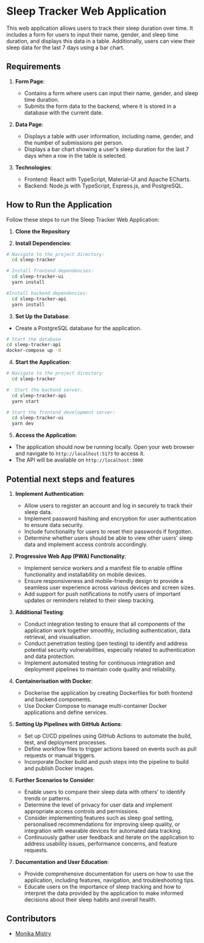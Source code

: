 # Sleep Tracker Web Application

This web application allows users to track their sleep duration over time. It includes a form for users to input their name, gender, and sleep time duration, and displays this data in a table. Additionally, users can view their sleep data for the last 7 days using a bar chart.

## Requirements

1. **Form Page**:

   - Contains a form where users can input their name, gender, and sleep time duration.
   - Submits the form data to the backend, where it is stored in a database with the current date.

2. **Data Page**:

   - Displays a table with user information, including name, gender, and the number of submissions per person.
   - Displays a bar chart showing a user's sleep duration for the last 7 days when a row in the table is selected.

3. **Technologies**:
   - Frontend: React with TypeScript, Material-UI and Apache ECharts.
   - Backend: Node.js with TypeScript, Express.js, and PostgreSQL.

## How to Run the Application

Follow these steps to run the Sleep Tracker Web Application:

1. **Clone the Repository**

2. **Install Dependencies**:

```bash
# Navigate to the project directory:
  cd sleep-tracker

# Install frontend dependencies:
  cd sleep-tracker-ui
  yarn install

#Install backend dependencies:
  cd sleep-tracker-api
  yarn install
```

3. **Set Up the Database**:

- Create a PostgreSQL database for the application.

```bash
# Start the database
cd sleep-tracker-api
docker-compose up -d
```

4. **Start the Application**:

```bash
# Navigate to the project directory:
  cd sleep-tracker

#  Start the backend server:
  cd sleep-tracker-api
  yarn start

# Start the frontend development server:
  cd sleep-tracker-ui
  yarn dev
```

5. **Access the Application**:

- The application should now be running locally. Open your web browser and navigate to `http://localhost:5173` to access it.
- The API will be available on `http://localhost:3000`

## Potential next steps and features

1. **Implement Authentication**:

   - Allow users to register an account and log in securely to track their sleep data.
   - Implement password hashing and encryption for user authentication to ensure data security.
   - Include functionality for users to reset their passwords if forgotten.
   - Determine whether users should be able to view other users' sleep data and implement access controls accordingly.

2. **Progressive Web App (PWA) Functionality**:

   - Implement service workers and a manifest file to enable offline functionality and installability on mobile devices.
   - Ensure responsiveness and mobile-friendly design to provide a seamless user experience across various devices and screen sizes.
   - Add support for push notifications to notify users of important updates or reminders related to their sleep tracking.

3. **Additional Testing**:

   - Conduct integration testing to ensure that all components of the application work together smoothly, including authentication, data retrieval, and visualisation.
   - Conduct penetration testing (pen testing) to identify and address potential security vulnerabilities, especially related to authentication and data protection.
   - Implement automated testing for continuous integration and deployment pipelines to maintain code quality and reliability.

4. **Containerisation with Docker**:

   - Dockerise the application by creating Dockerfiles for both frontend and backend components.
   - Use Docker Compose to manage multi-container Docker applications and define services.

5. **Setting Up Pipelines with GitHub Actions**:

   - Set up CI/CD pipelines using GitHub Actions to automate the build, test, and deployment processes.
   - Define workflow files to trigger actions based on events such as pull requests or manual triggers.
   - Incorporate Docker build and push steps into the pipeline to build and publish Docker images.

6. **Further Scenarios to Consider**:

   - Enable users to compare their sleep data with others' to identify trends or patterns.
   - Determine the level of privacy for user data and implement appropriate access controls and permissions.
   - Consider implementing features such as sleep goal setting, personalised recommendations for improving sleep quality, or integration with wearable devices for automated data tracking.
   - Continuously gather user feedback and iterate on the application to address usability issues, performance concerns, and feature requests.

7. **Documentation and User Education**:
   - Provide comprehensive documentation for users on how to use the application, including features, navigation, and troubleshooting tips.
   - Educate users on the importance of sleep tracking and how to interpret the data provided by the application to make informed decisions about their sleep habits and overall health.

## Contributors

- [Monika Mistry](https://github.com/Monika-Mistry)

